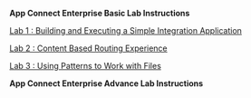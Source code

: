 **App Connect Enterprise Basic Lab Instructions**

[Lab 1 : Building and Executing a Simple Integration Application](iib-basic-pot-lab1.md)

[Lab 2 : Content Based Routing
Experience](iib-basic-pot-lab2.md)

[Lab 3 : Using Patterns to Work with Files](iib-basic-pot-lab3.md)

**App Connect Enterprise Advance Lab Instructions**

